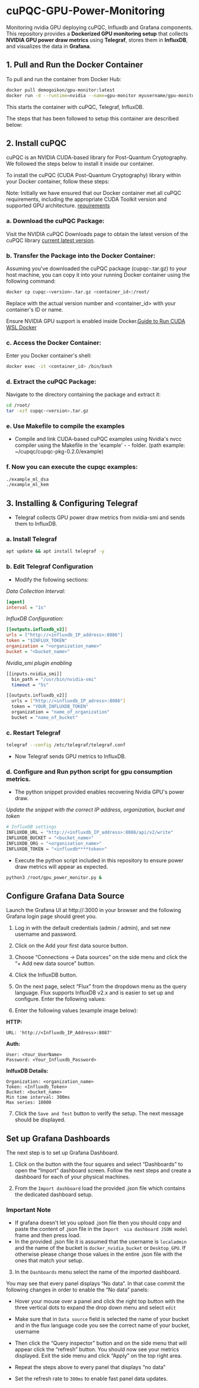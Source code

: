 # cuPQC-GPU-Power-Monitoring
Monitoring nvidia GPU deploying cuPQC, Influxdb and Grafana components. This repository provides a **Dockerized GPU monitoring setup** that collects **NVIDIA GPU power draw metrics** using **Telegraf**, stores them in **InfluxDB**, and visualizes the data in **Grafana**.

## **1. Pull and Run the Docker Container**
To pull and run the container from Docker Hub:

```bash
docker pull demogoikon/gpu-monitor:latest
docker run -d --runtime=nvidia --name=gpu-monitor myusername/gpu-monitor
```
This starts the container with cuPQC, Telegraf, InfluxDB.

The steps that has been followed to setup this container are described below:

## 2. Install cuPQC
cuPQC is an NVIDIA CUDA-based library for Post-Quantum Cryptography. We followed the steps below to install it inside our container.

To install the cuPQC (CUDA Post-Quantum Cryptography) library within your Docker container, follow these steps:​

Note: Initially we have ensured that our Docker container met all cuPQC requirements, including the appropriate CUDA Toolkit version and supported GPU architecture. [requirements](https://docs.nvidia.com/cuda/cupqc/requirements.html)

### a. Download the cuPQC Package:

Visit the NVIDIA cuPQC Downloads page to obtain the latest version of the cuPQC library [current latest version]( https://developer.download.nvidia.com/compute/cupqc/redist/cupqc/cupqc-pkg-0.2.0.tar.gz).

### b. Transfer the Package into the Docker Container:

Assuming you've downloaded the cuPQC package (cupqc-<version>.tar.gz) to your host machine, you can copy it into your running Docker container using the following command:​

``` bash
docker cp cupqc-<version>.tar.gz <container_id>:/root/
```
Replace <version> with the actual version number and <container_id> with your container's ID or name.

Ensure NVIDIA GPU support is enabled inside Docker.[Guide to Run CUDA WSL Docker](https://forums.developer.nvidia.com/t/guide-to-run-cuda-wsl-docker-with-latest-versions-21382-windows-build-470-14-nvidia/178365)

### c. Access the Docker Container:
Enter you Docker container's shell:
``` bash
docker exec -it <container_id> /bin/bash
```
### d. Extract the cuPQC Package:

Navigate to the directory containing the package and extract it:
``` bash
cd /root/
tar -xzf cupqc-<version>.tar.gz
```
### e. Use Makefile to compile the examples

- Compile and link CUDA-based cuPQC examples using Nvidia's nvcc compiler using the Makefile in the 'example' - - folder. (path example: ~/cupqc/cupqc-pkg-0.2.0/example)

### f. Now you can execute the cupqc examples:

``` bash
./example_ml_dsa
./example_ml_kem
```

## 3. Installing & Configuring Telegraf

- Telegraf collects GPU power draw metrics from nvidia-smi and sends them to InfluxDB.

### a. Install Telegraf

``` bash
apt update && apt install telegraf -y
```
### b. Edit Telegraf Configuration

- Modify the following sections:

*Data Collection Interval:*

```ini
[agent]
interval = "1s"
```

*InfluxDB Configuration:*
```ini
[[outputs.influxdb_v2]]
urls = ["http://<influxdb_IP_address>:8086"]
token = "$INFLUX_TOKEN"
organization = "<organization_name>"
bucket = "<bucket_name>"
```

*Nvidia_smi plugin enabling*

``` bash
[[inputs.nvidia_smi]]
  bin_path = "/usr/bin/nvidia-smi"
  timeout = "5s"

[[outputs.influxdb_v2]]
  urls = ["http://<influxdb_IP_adress>:8086"]
  token = "YOUR_INFLUXDB_TOKEN"
  organization = "name_of_organization"
  bucket = "name_of_bucket"
```
### c. Restart Telegraf
``` bash
telegraf --config /etc/telegraf/telegraf.conf
```
- Now Telegraf sends GPU metrics to InfluxDB.

### d. Configure and Run python script for gpu consumption metrics.

- The python snippet provided enables recovering Nvidia GPU's power draw.

*Update the snippet with the correct IP address, organization, bucket and token*

```python
# InfluxDB settings
INFLUXDB_URL = "http://<influxdb_IP_address>:8086/api/v2/write"
INFLUXDB_BUCKET = "<bucket_name>"
INFLUXDB_ORG = "<organization_name>"
INFLUXDB_TOKEN = "<influxdb****token>"
```

- Execute the python script included in this repository to ensure power draw metrics will appear as expected.

``` bash
python3 /root/gpu_power_monitor.py &
```

## Configure Grafana Data Source

Launch the Grafana UI at http://<serverIP>:3000 in your browser and the following Grafana login page should greet you.

  1. Log in with the default credentials (admin / admin), and set new username and password.
  
  2. Click on the Add your first data source button.

  3. Choose “Connections → Data sources” on the side menu and click the “+ Add new data source” button.

  4. Click the InfluxDB button.

  5. On the next page, select “Flux” from the dropdown menu as the query language. Flux supports InfluxDB v2.x and is easier to set up and configure. Enter the following values:

  6. Enter the following values (example image below):

**HTTP:**
```plaintext
URL: 'http://<Influxdb_IP_Address>:8087'
```

**Auth:**

```plaintext
User: <Your_UserName>
Password: <Your_Influxdb_Password>
```

**InlfuxDB Details:**

```plaintext
Organization: <organization_name>
Token: <Influxdb_Token>
Bucket: <bucket_name>
Min time interval: 300ms
Max series: 10000
```

  7. Click the `Save and Test` button to verify the setup. The next message should be displayed.

## Set up Grafana Dashboards

The next step is to set up Grafana Dashboard.

  1. Click on the button with the four squares and select “Dashboards” to open the “Import” dashboard screen. Follow the next steps and create a dashboard for each of your physical machines.

  2. From the `Import dashboard` load the provided .json file which contains the dedicated dashboard setup.

### Important Note
- If grafana doesn't let you upload .json file then you should copy and paste the content of .json file in the `Import  via dashboard JSON model` frame and then press load.
- In the provided .json file it is assumed that the username is `localadmin` and the name of the bucket is `docker_nvidia_bucket` or `Desktop_GPU`. If otherwise please change those values in the entire .json file with the ones that match your setup.

3. In the `Dashboards` menu select the name of the imported dashboard.

You may see that every panel displays “No data”. In that case commit the following changes in order to enable the “No data” panels:

- Hover your mouse over a panel and click the right top button with the three vertical dots to expand the drop down menu and select `edit`

- Make sure that in `Data source` field is selected the name of your bucket and in the flux language code you see the correct name of your bucket, username

- Then click the “Query inspector” button and on the side menu that will appear click the “refresh” button. You should now see your metrics displayed. Exit the side menu and click “Apply” on the top right area.

- Repeat the steps above to every panel that displays “no data”

- Set the refresh rate to `300ms` to enable fast panel data updates.

